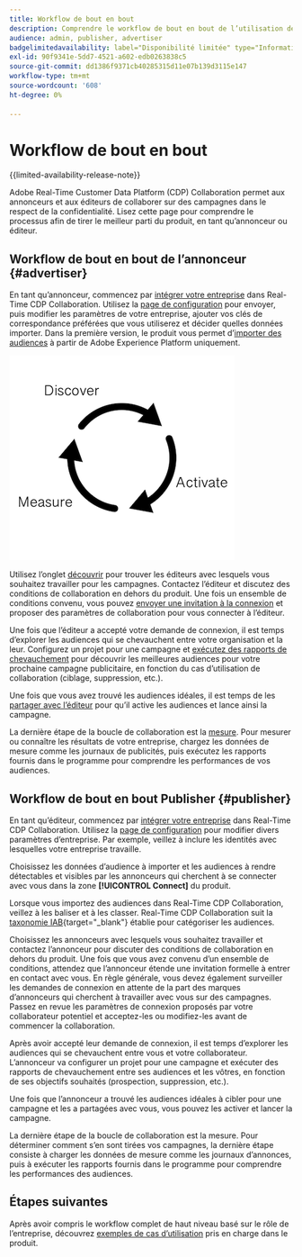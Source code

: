```yaml
---
title: Workflow de bout en bout
description: Comprendre le workflow de bout en bout de l’utilisation de Real-Time CDP Collaboration en tant qu’annonceur ou éditeur
audience: admin, publisher, advertiser
badgelimitedavailability: label="Disponibilité limitée" type="Informative" url="https://helpx.adobe.com/legal/product-descriptions/real-time-customer-data-platform-collaboration.html newtab=true"
exl-id: 90f9341e-5dd7-4521-a602-edb0263838c5
source-git-commit: dd1386f9371cb40285315d11e07b139d3115e147
workflow-type: tm+mt
source-wordcount: '608'
ht-degree: 0%

---
```


# Workflow de bout en bout

{{limited-availability-release-note}}

Adobe Real-Time Customer Data Platform (CDP) Collaboration permet aux annonceurs et aux éditeurs de collaborer sur des campagnes dans le respect de la confidentialité. Lisez cette page pour comprendre le processus afin de tirer le meilleur parti du produit, en tant qu’annonceur ou éditeur.

## Workflow de bout en bout de l’annonceur {#advertiser}

En tant qu’annonceur, commencez par [intégrer votre entreprise](/help/guide/setup/onboard-organization.md) dans Real-Time CDP Collaboration. Utilisez la [page de configuration](/help/guide/setup/setup-overview.md) pour envoyer, puis modifier les paramètres de votre entreprise, ajouter vos clés de correspondance préférées que vous utiliserez et décider quelles données importer. Dans la première version, le produit vous permet d’[importer des audiences](/help/guide/setup/onboard-audiences.md) à partir de Adobe Experience Platform uniquement.

![Découvrir, partager, mesurer pour les annonceurs.](/help/assets/end-to-end-workflow/discover-activate-measure.png)

Utilisez l’onglet [découvrir](/help/guide/connect/discover-publishers.md) pour trouver les éditeurs avec lesquels vous souhaitez travailler pour les campagnes. Contactez l’éditeur et discutez des conditions de collaboration en dehors du produit. Une fois un ensemble de conditions convenu, vous pouvez [envoyer une invitation à la connexion](/help/guide/connect/establishing-connections.md) et proposer des paramètres de collaboration pour vous connecter à l’éditeur.

Une fois que l’éditeur a accepté votre demande de connexion, il est temps d’explorer les audiences qui se chevauchent entre votre organisation et la leur. Configurez un projet pour une campagne et [exécutez des rapports de chevauchement](/help/guide/collaborate/discover.md) pour découvrir les meilleures audiences pour votre prochaine campagne publicitaire, en fonction du cas d’utilisation de collaboration (ciblage, suppression, etc.).

Une fois que vous avez trouvé les audiences idéales, il est temps de les [partager avec l’éditeur](/help/guide/collaborate/share.md) pour qu’il active les audiences et lance ainsi la campagne.

La dernière étape de la boucle de collaboration est la [mesure](/help/guide/collaborate/measure.md). Pour mesurer ou connaître les résultats de votre entreprise, chargez les données de mesure comme les journaux de publicités, puis exécutez les rapports fournis dans le programme pour comprendre les performances de vos audiences.

## Workflow de bout en bout Publisher {#publisher}

En tant qu’éditeur, commencez par [intégrer votre entreprise](/help/guide/setup/onboard-organization.md) dans Real-Time CDP Collaboration. Utilisez la [page de configuration](/help/guide/setup/setup-overview.md) pour modifier divers paramètres d’entreprise. Par exemple, veillez à inclure les identités avec lesquelles votre entreprise travaille.

Choisissez les données d’audience à importer et les audiences à rendre détectables et visibles par les annonceurs qui cherchent à se connecter avec vous dans la zone **[!UICONTROL Connect]** du produit.

Lorsque vous importez des audiences dans Real-Time CDP Collaboration, veillez à les baliser et à les classer. Real-Time CDP Collaboration suit la [taxonomie IAB](https://www.iab.com/guidelines/content-taxonomy/){target="_blank"} établie pour catégoriser les audiences.

Choisissez les annonceurs avec lesquels vous souhaitez travailler et contactez l’annonceur pour discuter des conditions de collaboration en dehors du produit. Une fois que vous avez convenu d’un ensemble de conditions, attendez que l’annonceur étende une invitation formelle à entrer en contact avec vous. En règle générale, vous devez également surveiller les demandes de connexion en attente de la part des marques d’annonceurs qui cherchent à travailler avec vous sur des campagnes. Passez en revue les paramètres de connexion proposés par votre collaborateur potentiel et acceptez-les ou modifiez-les avant de commencer la collaboration.

Après avoir accepté leur demande de connexion, il est temps d’explorer les audiences qui se chevauchent entre vous et votre collaborateur. L’annonceur va configurer un projet pour une campagne et exécuter des rapports de chevauchement entre ses audiences et les vôtres, en fonction de ses objectifs souhaités (prospection, suppression, etc.).

Une fois que l’annonceur a trouvé les audiences idéales à cibler pour une campagne et les a partagées avec vous, vous pouvez les activer et lancer la campagne.

La dernière étape de la boucle de collaboration est la mesure. Pour déterminer comment s’en sont tirées vos campagnes, la dernière étape consiste à charger les données de mesure comme les journaux d’annonces, puis à exécuter les rapports fournis dans le programme pour comprendre les performances des audiences.

## Étapes suivantes

Après avoir compris le workflow complet de haut niveau basé sur le rôle de l’entreprise, découvrez [exemples de cas d’utilisation](/help/guide/use-cases-benefits.md) pris en charge dans le produit.
